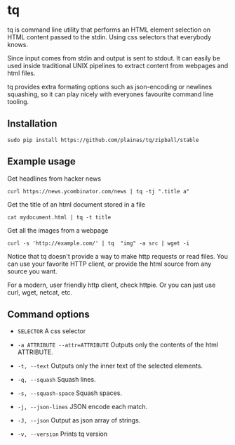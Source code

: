 # tq

tq is command line utility  that performs an HTML element selection on HTML content passed to the stdin. Using css selectors that everybody knows.

Since input comes from stdin and output is sent to stdout. It can easily be used inside traditional UNIX pipelines to extract content from webpages and html files.

tq provides extra formating options such as json-encoding or newlines squashing, so it can play nicely with everyones favourite command line tooling.


## Installation

	sudo pip install https://github.com/plainas/tq/zipball/stable


## Example usage

Get headlines from hacker news

	curl https://news.ycombinator.com/news | tq -tj ".title a"

Get the title of an html document stored in a file

	cat mydocument.html | tq -t title

Get all the images from a webpage

	curl -s 'http://example.com/' | tq  "img" -a src | wget -i


Notice that tq doesn't provide a way to make http requests or read files. You can use your favorite HTTP client, or provide the html source from any source you want.

For a modern, user friendly http client, check httpie. Or you can just use curl, wget, netcat, etc.

## Command options

  * `SELECTOR`
    A css selector

  * `-a ATTRIBUTE --attr=ATTRIBUTE`
    Outputs only the contents of the html ATTRIBUTE.

  * `-t, --text`
    Outputs only the inner text of the selected elements.

  * `-q, --squash`
    Squash lines.

  * `-s, --squash-space`
    Squash spaces.

  * `-j, --json-lines`
    JSON encode each match.

  * `-J, --json`
    Output as json array of strings.

  * `-v, --version`
    Prints tq version
